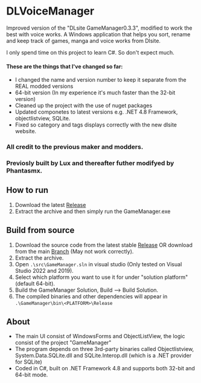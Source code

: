 # DLVoiceManager
Improved version of the "DLsite GameManager0.3.3", modified to work the best with voice works. A Windows application that helps you sort, rename and keep track of games, manga and voice works from Dlsite.

I only spend time on this project to learn C#. So don't expect much. 
#### These are the things that I've changed so far:
- I changed the name and version number to keep it separate from the REAL modded versions
- 64-bit version (In my experience it's much faster than the 32-bit version)
- Cleaned up the project with the use of nuget packages
- Updated componetes to latest versions e.g. .NET 4.8 Framework, objectlistview, SQLite.
- Fixed so category and tags displays correctly with the new dlsite website.

### **All credit to the previous maker and modders.**
### **Previosly built by Lux and thereafter futher modifyed by Phantasmx.**

## How to run
1. Download the latest [Release](https://github.com/stormyseas13/DLVoiceManager/releases/latest)
2. Extract the archive and then simply run the GameManager.exe

## Build from source
1. Download the source code from the latest stable [Release](https://github.com/stormyseas13/DLVoiceManager/releases/latest) OR download from the main [Branch](https://github.com/stormyseas13/DLVoiceManager/archive/refs/heads/main.zip) (May not work correctly).
2. Extract the archive.
3. Open `.\src\GameManager.sln` in visual studio (Only tested on Visual Studio 2022 and 2019).
4. Select which platform you want to use it for under "solution platform" (default 64-bit).
5. Build the GameManager Solution, Build --> Build Solution.
6. The compiled binaries and other dependencies will appear in `.\GameManager\bin\<PLATFORM>\Release`


## About
- The main UI consist of WindowsForms and ObjectListView, the logic consist of the project "GameManager"
- The program depends on three 3rd-party binaries called Objectlistview, System.Data.SQLite.dll and SQLite.Interop.dll (which is a .NET provider for SQLite)
- Coded in C#, built on .NET Framework 4.8 and supports both 32-bit and 64-bit mode.
